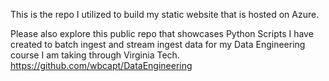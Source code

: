 This is the repo I utilized to build my static website that is hosted on Azure.

Please also explore this public repo that showcases Python Scripts I have created to batch ingest and stream ingest data for my Data Engineering course I am taking through Virginia Tech. https://github.com/wbcapt/DataEngineering 
